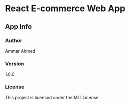 # React E-commerce Web App

## App Info

### Author

Ammar Ahmed

### Version

1.0.0

### License

This project is licensed under the MIT License